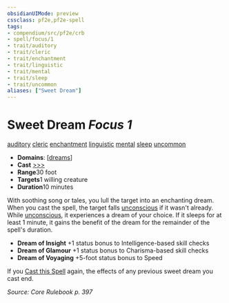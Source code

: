```yaml
---
obsidianUIMode: preview
cssclass: pf2e,pf2e-spell
tags:
- compendium/src/pf2e/crb
- spell/focus/1
- trait/auditory
- trait/cleric
- trait/enchantment
- trait/linguistic
- trait/mental
- trait/sleep
- trait/uncommon
aliases: ["Sweet Dream"]
---
```

# Sweet Dream *Focus 1*   
[auditory](../../Rules/traits/auditory.md)  [cleric](../../Rules/traits/cleric.md)  [enchantment](../../Rules/traits/enchantment.md)  [linguistic](../../Rules/traits/linguistic.md)  [mental](../../Rules/traits/mental.md)  [sleep](../../Rules/traits/sleep.md)  [uncommon](../../Rules/traits/uncommon.md)  

- **Domains**: [[dreams](../setting/domains.md#Dreams)]
- **Cast** [>>>](../../Rules/core-rulebook/chapter-9-playing-the-game.md#Actions "Three-Action") 
- **Range**30 foot
- **Targets**1 willing creature
- **Duration**10 minutes

With soothing song or tales, you lull the target into an enchanting dream. When you cast the spell, the target falls [unconscious](../../Rules/conditions.md#Unconscious) if it wasn't already. While [unconscious](../../Rules/conditions.md#Unconscious), it experiences a dream of your choice. If it sleeps for at least 1 minute, it gains the benefit of the dream for the remainder of the spell's duration.

- **Dream of Insight** +1 status bonus to Intelligence-based skill checks
- **Dream of Glamour** +1 status bonus to Charisma-based skill checks
- **Dream of Voyaging** +5-foot status bonus to Speed

If you [Cast this Spell](../../Rules/actions/cast-a-spell.md) again, the effects of any previous sweet dream you cast end.

*Source: Core Rulebook p. 397*